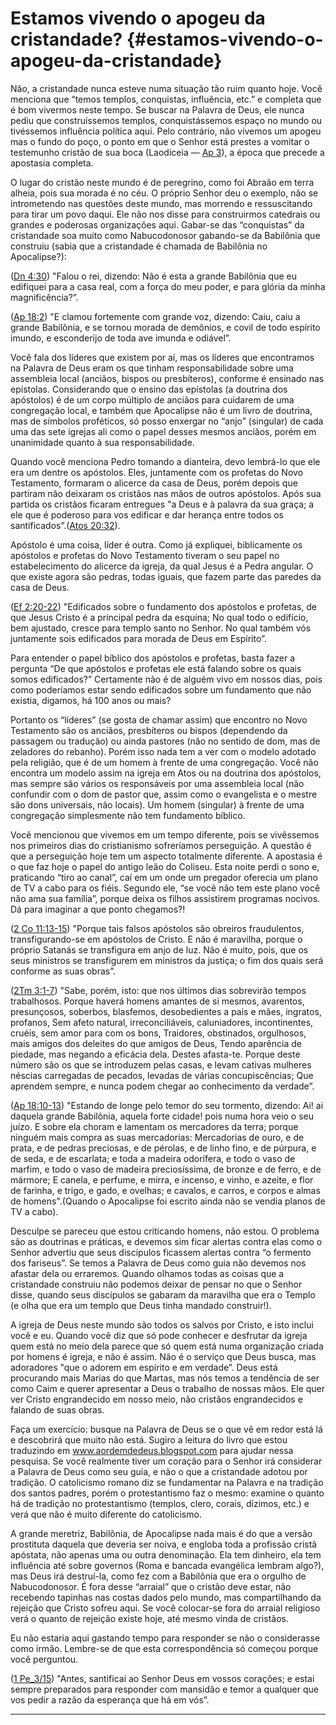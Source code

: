# Estamos vivendo o apogeu da cristandade? {#estamos-vivendo-o-apogeu-da-cristandade}

Não, a cristandade nunca esteve numa situação tão ruim quanto hoje. Você menciona que “temos templos, conquistas, influência, etc.” e completa que é bom vivermos neste tempo. Se buscar na Palavra de Deus, ele nunca pediu que construíssemos templos, conquistássemos espaço no mundo ou tivéssemos influência política aqui. Pelo contrário, não vivemos um apogeu mas o fundo do poço, o ponto em que o Senhor está prestes a vomitar o testemunho cristão de sua boca (Laodiceia — [Ap 3](http://bibliaonline.com.br/acf/ap/3)), a época que precede a apostasia completa.

O lugar do cristão neste mundo é de peregrino, como foi Abraão em terra alheia, pois sua morada é no céu. O próprio Senhor deu o exemplo, não se intrometendo nas questões deste mundo, mas morrendo e ressuscitando para tirar um povo daqui. Ele não nos disse para construirmos catedrais ou grandes e poderosas organizações aqui. Gabar-se das “conquistas” da cristandade soa muito como Nabucodonosor gabando-se da Babilônia que construiu (sabia que a cristandade é chamada de Babilônia no Apocalipse?):

([Dn 4:30](http://bibliaonline.com.br/acf/dn/4/30)) &quot;Falou o rei, dizendo: Não é esta a grande Babilônia que eu edifiquei para a casa real, com a força do meu poder, e para glória da minha magnificência?”.

([Ap 18:2](http://bibliaonline.com.br/acf/ap/18/2)) &quot;E clamou fortemente com grande voz, dizendo: Caiu, caiu a grande Babilônia, e se tornou morada de demônios, e covil de todo espírito imundo, e esconderijo de toda ave imunda e odiável”.

Você fala dos líderes que existem por aí, mas os líderes que encontramos na Palavra de Deus eram os que tinham responsabilidade sobre uma assembleia local (anciãos, bispos ou presbíteros), conforme é ensinado nas epístolas. Considerando que o ensino das epístolas (a doutrina dos apóstolos) é de um corpo múltiplo de anciãos para cuidarem de uma congregação local, e também que Apocalipse não é um livro de doutrina, mas de símbolos proféticos, só posso enxergar no “anjo” (singular) de cada uma das sete igrejas ali como o papel desses mesmos anciãos, porém em unanimidade quanto à sua responsabilidade.

Quando você menciona Pedro tomando a dianteira, devo lembrá-lo que ele era um dentre os apóstolos. Eles, juntamente com os profetas do Novo Testamento, formaram o alicerce da casa de Deus, porém depois que partiram não deixaram os cristãos nas mãos de outros apóstolos. Após sua partida os cristãos ficaram entregues &quot;a Deus e à palavra da sua graça; a ele que é poderoso para vos edificar e dar herança entre todos os santificados”.([Atos 20:32](http://bibliaonline.com.br/acf/atos/20/32)).

Apóstolo é uma coisa, líder é outra. Como já expliquei, biblicamente os apóstolos e profetas do Novo Testamento tiveram o seu papel no estabelecimento do alicerce da igreja, da qual Jesus é a Pedra angular. O que existe agora são pedras, todas iguais, que fazem parte das paredes da casa de Deus.

([Ef 2:20-22](http://bibliaonline.com.br/acf/ef/2/20-22)) &quot;Edificados sobre o fundamento dos apóstolos e profetas, de que Jesus Cristo é a principal pedra da esquina; No qual todo o edifício, bem ajustado, cresce para templo santo no Senhor. No qual também vós juntamente sois edificados para morada de Deus em Espírito”.

Para entender o papel bíblico dos apóstolos e profetas, basta fazer a pergunta “De que apóstolos e profetas ele está falando sobre os quais somos edificados?” Certamente não é de alguém vivo em nossos dias, pois como poderíamos estar sendo edificados sobre um fundamento que não existia, digamos, há 100 anos ou mais?

Portanto os “líderes” (se gosta de chamar assim) que encontro no Novo Testamento são os anciãos, presbíteros ou bispos (dependendo da passagem ou tradução) ou ainda pastores (não no sentido de dom, mas de zeladores do rebanho). Porém isso nada tem a ver com o modelo adotado pela religião, que é de um homem à frente de uma congregação. Você não encontra um modelo assim na igreja em Atos ou na doutrina dos apóstolos, mas sempre são vários os responsáveis por uma assembleia local (não confundir com o dom de pastor que, assim como o evangelista e o mestre são dons universais, não locais). Um homem (singular) à frente de uma congregação simplesmente não tem fundamento bíblico.

Você mencionou que vivemos em um tempo diferente, pois se vivêssemos nos primeiros dias do cristianismo sofreríamos perseguição. A questão é que a perseguição hoje tem um aspecto totalmente diferente. A apostasia é o que faz hoje o papel do antigo leão do Coliseu. Esta noite perdi o sono e, praticando “tiro ao canal”, caí em um onde um pregador oferecia um plano de TV a cabo para os fiéis. Segundo ele, “se você não tem este plano você não ama sua família”, porque deixa os filhos assistirem programas nocivos. Dá para imaginar a que ponto chegamos?!

([2 Co 11:13-15](http://bibliaonline.com.br/acf/2co/11/13-15)) &quot;Porque tais falsos apóstolos são obreiros fraudulentos, transfigurando-se em apóstolos de Cristo. E não é maravilha, porque o próprio Satanás se transfigura em anjo de luz. Não é muito, pois, que os seus ministros se transfigurem em ministros da justiça; o fim dos quais será conforme as suas obras”.

([2Tm 3:1-7](http://bibliaonline.com.br/acf/2tm/3/1-7)) &quot;Sabe, porém, isto: que nos últimos dias sobrevirão tempos trabalhosos. Porque haverá homens amantes de si mesmos, avarentos, presunçosos, soberbos, blasfemos, desobedientes a pais e mães, ingratos, profanos, Sem afeto natural, irreconciliáveis, caluniadores, incontinentes, cruéis, sem amor para com os bons, Traidores, obstinados, orgulhosos, mais amigos dos deleites do que amigos de Deus, Tendo aparência de piedade, mas negando a eficácia dela. Destes afasta-te. Porque deste número são os que se introduzem pelas casas, e levam cativas mulheres néscias carregadas de pecados, levadas de várias concupiscências; Que aprendem sempre, e nunca podem chegar ao conhecimento da verdade”.

([Ap 18:10-13](http://bibliaonline.com.br/acf/ap/18/10-13)) &quot;Estando de longe pelo temor do seu tormento, dizendo: Ai! ai daquela grande Babilônia, aquela forte cidade! pois numa hora veio o seu juízo. E sobre ela choram e lamentam os mercadores da terra; porque ninguém mais compra as suas mercadorias: Mercadorias de ouro, e de prata, e de pedras preciosas, e de pérolas, e de linho fino, e de púrpura, e de seda, e de escarlata; e toda a madeira odorífera, e todo o vaso de marfim, e todo o vaso de madeira preciosíssima, de bronze e de ferro, e de mármore; E canela, e perfume, e mirra, e incenso, e vinho, e azeite, e flor de farinha, e trigo, e gado, e ovelhas; e cavalos, e carros, e corpos e almas de homens&quot;.(Quando o Apocalipse foi escrito ainda não se vendia planos de TV a cabo).

Desculpe se pareceu que estou criticando homens, não estou. O problema são as doutrinas e práticas, e devemos sim ficar alertas contra elas como o Senhor advertiu que seus discípulos ficassem alertas contra “o fermento dos fariseus”. Se temos a Palavra de Deus como guia não devemos nos afastar dela ou erraremos. Quando olhamos todas as coisas que a cristandade construiu não podemos deixar de pensar no que o Senhor disse, quando seus discípulos se gabaram da maravilha que era o Templo (e olha que era um templo que Deus tinha mandado construir!).

A igreja de Deus neste mundo são todos os salvos por Cristo, e isto inclui você e eu. Quando você diz que só pode conhecer e desfrutar da igreja quem está no meio dela parece que só quem está numa organização criada por homens é igreja, e não é assim. Não é o serviço que Deus busca, mas adoradores &quot;que o adorem em espírito e em verdade”. Deus está procurando mais Marias do que Martas, mas nós temos a tendência de ser como Caim e querer apresentar a Deus o trabalho de nossas mãos. Ele quer ver Cristo engrandecido em nosso meio, não cristãos engrandecidos e falando de suas obras.

Faça um exercício: busque na Palavra de Deus se o que vê em redor está lá e descobrirá que muito não está. Sugiro a leitura do livro que estou traduzindo em www.aordemdedeus.blogspot.com para ajudar nessa pesquisa. Se você realmente tiver um coração para o Senhor irá considerar a Palavra de Deus como seu guia, e não o que a cristandade adotou por tradição. O catolicismo romano diz se fundamentar na Palavra e na tradição dos santos padres, porém o protestantismo faz o mesmo: examine o quanto há de tradição no protestantismo (templos, clero, corais, dízimos, etc.) e verá que não é muito diferente do catolicismo.

A grande meretriz, Babilônia, de Apocalipse nada mais é do que a versão prostituta daquela que deveria ser noiva, e engloba toda a profissão cristã apóstata, não apenas uma ou outra denominação. Ela tem dinheiro, ela tem influência até sobre governos (Roma e bancada evangélica lembram algo?), mas Deus irá destruí-la, como fez com a Babilônia que era o orgulho de Nabucodonosor. É fora desse “arraial” que o cristão deve estar, não recebendo tapinhas nas costas dados pelo mundo, mas compartilhando da rejeição que Cristo sofreu aqui. Se você colocar-se fora do arraial religioso verá o quanto de rejeição existe hoje, até mesmo vinda de cristãos.

Eu não estaria aqui gastando tempo para responder se não o considerasse como irmão. Lembre-se de que esta correspondência só começou porque você perguntou.

([1 Pe_3/15](http://bibliaonline.com.br/acf/1pe/3/15)) &quot;Antes, santificai ao Senhor Deus em vossos corações; e estai sempre preparados para responder com mansidão e temor a qualquer que vos pedir a razão da esperança que há em vós”.

*****